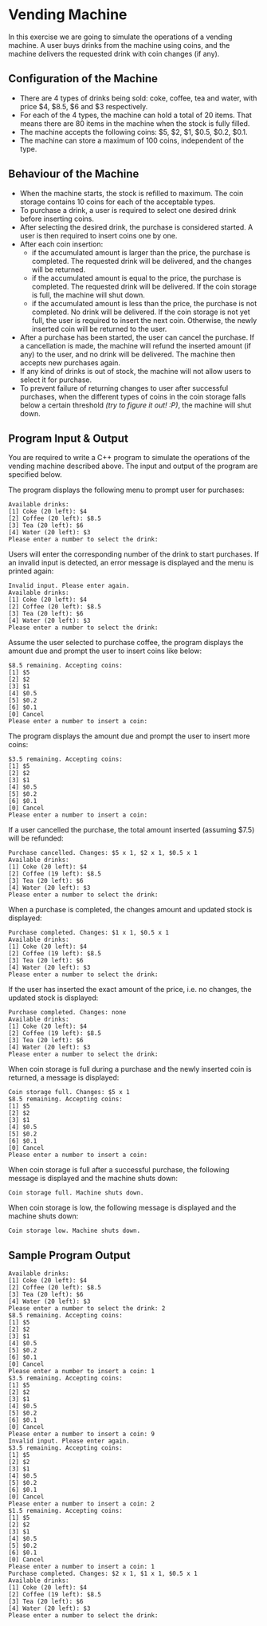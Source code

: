 # Vending Machine

In this exercise we are going to simulate the operations of a vending machine.
A user buys drinks from the machine using coins, and the machine delivers the 
requested drink with coin changes (if any).

## Configuration of the Machine

- There are 4 types of drinks being sold: coke, coffee, tea and water, with 
price $4, $8.5, $6 and $3 respectively.
- For each of the 4 types, the machine can hold a total of 20 items. That means
there are 80 items in the machine when the stock is fully filled.
- The machine accepts the following coins: $5, $2, $1, $0.5, $0.2, $0.1.
- The machine can store a maximum of 100 coins, independent of the type.

## Behaviour of the Machine

- When the machine starts, the stock is refilled to maximum. The coin storage 
contains 10 coins for each of the acceptable types.
- To purchase a drink, a user is required to select one desired drink before 
inserting coins.
- After selecting the desired drink, the purchase is considered started. A user
is then required to insert coins one by one.
- After each coin insertion:
    - if the accumulated amount is larger than the price, the purchase is 
    completed. The requested drink will be delivered, and the changes will be 
    returned.
    - if the accumulated amount is equal to the price, the purchase is 
    completed. The requested drink will be delivered. If the coin storage is 
    full, the machine will shut down.
    - if the accumulated amount is less than the price, the purchase is not 
    completed. No drink will be delivered. If the coin storage is not yet full,
    the user is required to insert the next coin. Otherwise, the newly inserted
    coin will be returned to the user.
- After a purchase has been started, the user can cancel the purchase. If a
cancellation is made, the machine will refund the inserted amount (if any) to 
the user, and no drink will be delivered. The machine then accepts new 
purchases again.
- If any kind of drinks is out of stock, the machine will not allow users to 
select it for purchase.
- To prevent failure of returning changes to user after successful purchases, 
when the different types of coins in the coin storage falls below a certain
threshold _(try to figure it out! :P)_, the machine will shut down.

## Program Input & Output

You are required to write a C++ program to simulate the operations of the
vending machine described above. The input and output of the program are 
specified below.

The program displays the following menu to prompt user for purchases:
```
Available drinks:
[1] Coke (20 left): $4
[2] Coffee (20 left): $8.5
[3] Tea (20 left): $6
[4] Water (20 left): $3
Please enter a number to select the drink:
```
Users will enter the corresponding number of the drink to start purchases. If 
an invalid input is detected, an error message is displayed and the menu is 
printed again:
```
Invalid input. Please enter again.
Available drinks:
[1] Coke (20 left): $4
[2] Coffee (20 left): $8.5
[3] Tea (20 left): $6
[4] Water (20 left): $3
Please enter a number to select the drink: 
```

Assume the user selected to purchase coffee, the program displays the amount 
due and prompt the user to insert coins like below:
```
$8.5 remaining. Accepting coins:
[1] $5
[2] $2
[3] $1
[4] $0.5
[5] $0.2
[6] $0.1
[0] Cancel
Please enter a number to insert a coin:
```

The program displays the amount due and prompt the user to insert more coins:
```
$3.5 remaining. Accepting coins:
[1] $5
[2] $2
[3] $1
[4] $0.5
[5] $0.2
[6] $0.1
[0] Cancel
Please enter a number to insert a coin:
```

If a user cancelled the purchase, the total amount inserted (assuming $7.5) 
will be refunded:
```
Purchase cancelled. Changes: $5 x 1, $2 x 1, $0.5 x 1
Available drinks:
[1] Coke (20 left): $4
[2] Coffee (19 left): $8.5
[3] Tea (20 left): $6
[4] Water (20 left): $3
Please enter a number to select the drink: 
```

When a purchase is completed, the changes amount and updated stock is 
displayed:
```
Purchase completed. Changes: $1 x 1, $0.5 x 1
Available drinks:
[1] Coke (20 left): $4
[2] Coffee (19 left): $8.5
[3] Tea (20 left): $6
[4] Water (20 left): $3
Please enter a number to select the drink: 
```

If the user has inserted the exact amount of the price, i.e. no changes, the
updated stock is displayed:
```
Purchase completed. Changes: none
Available drinks:
[1] Coke (20 left): $4
[2] Coffee (19 left): $8.5
[3] Tea (20 left): $6
[4] Water (20 left): $3
Please enter a number to select the drink: 
```

When coin storage is full during a purchase and the newly inserted coin is 
returned, a message is displayed:
```
Coin storage full. Changes: $5 x 1
$8.5 remaining. Accepting coins:
[1] $5
[2] $2
[3] $1
[4] $0.5
[5] $0.2
[6] $0.1
[0] Cancel
Please enter a number to insert a coin:
```

When coin storage is full after a successful purchase, the following message is
displayed and the machine shuts down:
```
Coin storage full. Machine shuts down.
```

When coin storage is low, the following message is displayed and the machine 
shuts down:
```
Coin storage low. Machine shuts down.
```

## Sample Program Output

```
Available drinks:
[1] Coke (20 left): $4
[2] Coffee (20 left): $8.5
[3] Tea (20 left): $6
[4] Water (20 left): $3
Please enter a number to select the drink: 2
$8.5 remaining. Accepting coins:
[1] $5
[2] $2
[3] $1
[4] $0.5
[5] $0.2
[6] $0.1
[0] Cancel
Please enter a number to insert a coin: 1
$3.5 remaining. Accepting coins:
[1] $5
[2] $2
[3] $1
[4] $0.5
[5] $0.2
[6] $0.1
[0] Cancel
Please enter a number to insert a coin: 9
Invalid input. Please enter again.
$3.5 remaining. Accepting coins:
[1] $5
[2] $2
[3] $1
[4] $0.5
[5] $0.2
[6] $0.1
[0] Cancel
Please enter a number to insert a coin: 2
$1.5 remaining. Accepting coins:
[1] $5
[2] $2
[3] $1
[4] $0.5
[5] $0.2
[6] $0.1
[0] Cancel
Please enter a number to insert a coin: 1
Purchase completed. Changes: $2 x 1, $1 x 1, $0.5 x 1
Available drinks:
[1] Coke (20 left): $4
[2] Coffee (19 left): $8.5
[3] Tea (20 left): $6
[4] Water (20 left): $3
Please enter a number to select the drink: 
```

